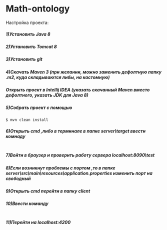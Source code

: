 # Math-ontology
Настройка проекта:
##### 1)Установить Java 8
##### 2)Установить Tomcat 8
##### 3)Установить git
##### 4)Скачать Maven 3 (при желании, можно заменить дефолтную папку .m2, куда складываются либы, на кастомную)
##### Открыть проект в Intellij IDEA (указать скачанный Maven вместо дефолтного, указать JDK для Java 8)
##### 5)Собрать проект с помощью 
```sh
$ mvn clean install
```
##### 6)Открыть cmd ,либо в терминале в папке server\target ввести комнаду 
```sh $java -jar web-wiki-0.0.1-SNAPSHOT.jar
```
##### 7)Войти в браузер и проверить работу сервера localhost:8090\test
##### 8)Если возникнут проблемы с портом ,то в папке server\src\main\resources\application.properties изменить порт на свободный 
##### 9)Открыть cmd перейти в папку client
##### 10)Ввести команду 
```sh $ng serve
```

##### 11)Перейти на localhost:4200
